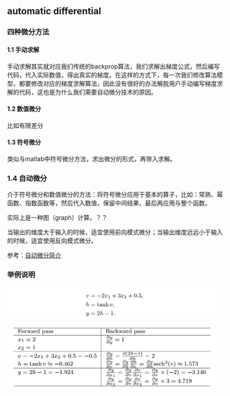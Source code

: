 ## automatic differential

### 四种微分方法

#### 1.1 手动求解

手动求解其实就对应我们传统的backprop算法，我们求解出梯度公式，然后编写代码，代入实际数值，得出真实的梯度。在这样的方式下，每一次我们修改算法模型，都要修改对应的梯度求解算法，因此没有很好的办法解脱用户手动编写梯度求解的代码，这也是为什么我们需要自动微分技术的原因。

#### 1.2 数值微分

比如有限差分

#### 1.3 符号微分

类似与matlab中符号微分方法，求出微分的形式，再带入求解。



### 1.4 自动微分

介于符号微分和数值微分的方法：将符号微分应用于基本的算子，比如：常熟、幂函数、指数函数等，然后代入数值，保留中间结果，最后再应用与整个函数。

实际上是一种图（graph）计算。？？



当输出的维度大于输入的时候，适宜使用前向模式微分；当输出维度远远小于输入的时候，适宜使用反向模式微分。

参考：[自动微分简介](https://blog.csdn.net/aws3217150/article/details/70214422)

### 举例说明

![image-20200708150117278](imags/image-20200708150117278.png)

![image-20200708150133242](imags/image-20200708150133242.png)
